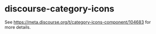 # discourse-category-icons

See https://meta.discourse.org/t/category-icons-component/104683 for more details. 
